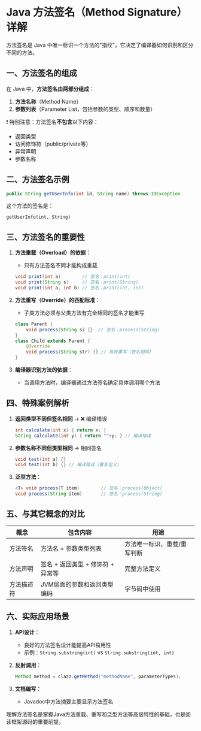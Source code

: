 # Java 方法签名（Method Signature）详解

方法签名是 Java 中唯一标识一个方法的"指纹"，它决定了编译器如何识别和区分不同的方法。

## 一、方法签名的组成

在 Java 中，**方法签名由两部分组成**：
1. **方法名称**（Method Name）
2. **参数列表**（Parameter List，包括参数的类型、顺序和数量）

❗ 特别注意：方法签名**不包含**以下内容：
- 返回类型
- 访问修饰符（public/private等）
- 异常声明
- 参数名称

## 二、方法签名示例

```java
public String getUserInfo(int id, String name) throws IOException
```
这个方法的签名是：
```
getUserInfo(int, String)
```

## 三、方法签名的重要性

1. **方法重载（Overload）的依据**：
   - 只有方法签名不同才能构成重载
   ```java
   void print(int a)        // 签名：print(int)
   void print(String s)     // 签名：print(String)
   void print(int a, int b) // 签名：print(int, int)
   ```

2. **方法重写（Override）的匹配标准**：
   - 子类方法必须与父类方法有完全相同的签名才能重写
   ```java
   class Parent {
       void process(String s) {}  // 签名：process(String)
   }
   class Child extends Parent {
       @Override
       void process(String str) {} // 有效重写（签名相同）
   }
   ```

3. **编译器识别方法的依据**：
   - 当调用方法时，编译器通过方法签名确定具体调用哪个方法

## 四、特殊案例解析

1. **返回类型不同但签名相同** → ❌ 编译错误
   ```java
   int calculate(int x) { return x; }
   String calculate(int y) { return ""+y; } // 编译错误
   ```

2. **参数名称不同但类型相同** → 相同签名
   ```java
   void test(int a) {}
   void test(int b) {} // 编译错误（重复定义）
   ```

3. **泛型方法**：
   ```java
   <T> void process(T item)        // 签名：process(Object)
   void process(String item)       // 签名：process(String)
   ```

## 五、与其它概念的对比

| 概念        | 包含内容                          | 用途                     |
|------------|----------------------------------|--------------------------|
| 方法签名    | 方法名 + 参数类型列表             | 方法唯一标识、重载/重写判断 |
| 方法声明    | 签名 + 返回类型 + 修饰符 + 异常等 | 完整方法定义              |
| 方法描述符  | JVM层面的参数和返回类型编码        | 字节码中使用              |

## 六、实际应用场景

1. **API设计**：
   - 良好的方法签名设计能提高API易用性
   - 示例：`String.substring(int)` vs `String.substring(int, int)`

2. **反射调用**：
   ```java
   Method method = clazz.getMethod("methodName", parameterTypes);
   ```

3. **文档编写**：
   - Javadoc中方法摘要主要显示方法签名

理解方法签名是掌握Java方法重载、重写和泛型方法等高级特性的基础，也是阅读框架源码的重要前提。